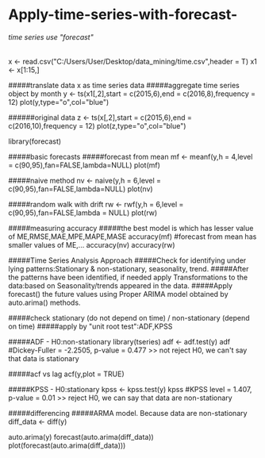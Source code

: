 # Apply-time-series-with-forecast-
###### time series use "forecast" ######
x <- read.csv("C:/Users/User/Desktop/data_mining/time.csv",header = T) 
x1 <- x[1:15,]

#####translate data x as time series data
#####aggregate time series object by month
y <- ts(x1[,2],start = c(2015,6),end = c(2016,8),frequency = 12)
plot(y,type="o",col="blue")

######original data
z <- ts(x[,2],start = c(2015,6),end = c(2016,10),frequency = 12)
plot(z,type="o",col="blue")


library(forecast)

#####basic forecasts
#####forecast from mean
mf <- meanf(y,h = 4,level = c(90,95),fan=FALSE,lambda=NULL)
plot(mf)

#####naive method
nv <- naive(y,h = 6,level = c(90,95),fan=FALSE,lambda=NULL)
plot(nv)

#####random walk with drift
rw <- rwf(y,h = 6,level = c(90,95),fan=FALSE,lambda = NULL)
plot(rw)

#####measuring accuracy
#####the best model is which has lesser value of ME,RMSE,MAE,MPE,MAPE,MASE 
accuracy(mf)   #forecast from mean has smaller values of ME,...
accuracy(nv)
accuracy(rw)


#####Time Series Analysis Approach
#####Check for identifying under lying patterns:Stationary & non-stationary, seasonality, trend.
#####After the patterns have been identified, if needed apply Transformations to the data:based on Seasonality/trends appeared in the data.
#####Apply forecast() the future values using Proper ARIMA model obtained by auto.arima() methods.

#####check stationary (do not depend on time) / non-stationary (depend on time)
#####apply by "unit root test":ADF,KPSS

#####ADF - H0:non-stationary
library(tseries)
adf <- adf.test(y)
adf  #Dickey-Fuller = -2.2505, p-value = 0.477 >> not reject H0, we can't say that data is stationary

#####acf vs lag
acf(y,plot = TRUE)

#####KPSS - H0:stationary
kpss <- kpss.test(y)
kpss  #KPSS level = 1.407, p-value = 0.01 >> reject H0, we can say that data are non-stationary

#####differencing
#####ARMA model. Because data are non-stationary
diff_data <- diff(y)

auto.arima(y)
forecast(auto.arima(diff_data))
plot(forecast(auto.arima(diff_data)))
